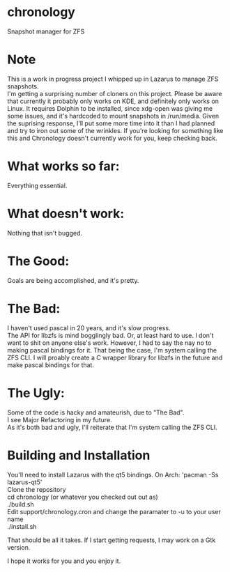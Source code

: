 # chronology
Snapshot manager for ZFS

# Note
This is a work in progress project I whipped up in Lazarus to manage ZFS snapshots.<br>
I'm getting a surprising number of cloners on this project.  Please be aware that currently it probably only works on KDE, and definitely only works on Linux.  It requires Dolphin to be installed, since xdg-open was giving me some issues, and it's hardcoded to mount snapshots in /run/media.  Given the suprising response, I'll put some more time into it than I had planned and try to iron out some of the wrinkles.  If you're looking for something like this and Chronology doesn't currently work for you, keep checking back.

# What works so far:
Everything essential.

# What doesn't work:
Nothing that isn't bugged.

# The Good:
Goals are being accomplished, and it's pretty.<br>

# The Bad:
I haven't used pascal in 20 years, and it's slow progress.<br>
The API for libzfs is mind bogglingly bad.  Or, at least hard to use.  I don't want to shit on anyone else's work.  However, I had to say the nay no to making pascal bindings for it.  That being the case, I'm system calling the ZFS CLI.  I will proably create a C wrapper library for libzfs in the future and make pascal bindings for that.<br>

# The Ugly:
Some of the code is hacky and amateurish, due to "The Bad".<br>
I see Major Refactoring in my future.<br>
As it's both bad and ugly, I'll reiterate that I'm system calling the ZFS CLI.

# Building and Installation
You'll need to install Lazarus with the qt5 bindings.  On Arch: 'pacman -Ss lazarus-qt5'<br>
Clone the repository<br>
cd chronology (or whatever you checked out out as)<br>
./build.sh<br>
Edit support/chronology.cron and change the paramater to -u to your user name<br>
./install.sh<br>

That should be all it takes.  If I start getting requests, I may work on a Gtk version.<br>

I hope it works for you and you enjoy it.<br>

